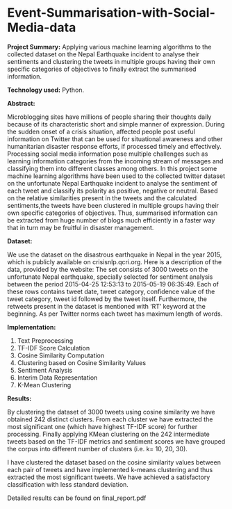 # Event-Summarisation-with-Social-Media-data

**Project Summary:**
Applying various machine learning algorithms to the collected dataset on the Nepal Earthquake incident to analyse their sentiments and clustering the tweets in multiple groups having their own specific categories of objectives to finally extract the summarised information.

**Technology used:** Python.

**Abstract:**

Microblogging sites have millions of people sharing their thoughts daily because of its characteristic short and simple manner of expression. During the sudden onset of a crisis situation, affected people post useful information on Twitter that can be used for situational awareness and other humanitarian disaster response efforts, if processed timely and effectively. Processing social media information pose multiple challenges such as learning information categories from the incoming stream of messages and classifying them into different classes among others. In this project some machine learning algorithms have been used to the collected twitter dataset on the unfortunate Nepal Earthquake incident to analyse the sentiment of each tweet and classify its polarity as positive, negative or neutral. Based on the relative similarities present in the tweets and the calculated sentiments,the tweets have been clustered in multiple groups having their own specific categories of objectives. Thus, summarised information can be extracted from huge number of blogs much efficiently in a faster way that in turn may be fruitful in disaster management.

**Dataset:**

We use the dataset on the disastrous earthquake in Nepal in the year 2015, which is publicly available on crisisnlp.qcri.org. Here is a description of the data, provided by the website:
The set consists of 3000 tweets on the unfortunate Nepal earthquake, specially selected for sentiment analysis between the period 2015-04-25 12:53:13 to 2015-05-19 06:35:49. Each of these rows contains tweet date, tweet category, confidence value of the tweet category, tweet id followed by the tweet itself. Furthermore, the retweets present in the dataset is mentioned with ‘RT’ keyword at the beginning. As per Twitter norms each tweet has maximum length of words.

**Implementation:**

1. Text Preprocessing
2. TF-IDF Score Calculation
3. Cosine Similarity Computation
4. Clustering based on Cosine Similarity Values
5. Sentiment Analysis
6. Interim Data Representation
7. K-Mean Clustering

**Results:**

By clustering the dataset of 3000 tweets using cosine similarity we have obtained 242 distinct clusters. From each cluster we have extracted the most significant one (which have highest TF-IDF score) for further processing. Finally applying KMean clustering on the 242 intermediate tweets based on the TF-IDF metrics and sentiment scores we have grouped the corpus into different number of clusters (i.e. k= 10, 20, 30).

I have clustered the dataset based on the cosine similarity values between each pair of tweets and have implemented k-means clustering and thus extracted the most significant tweets. We have achieved a satisfactory classification with less standard deviation.

Detailed results can be found on final_report.pdf
